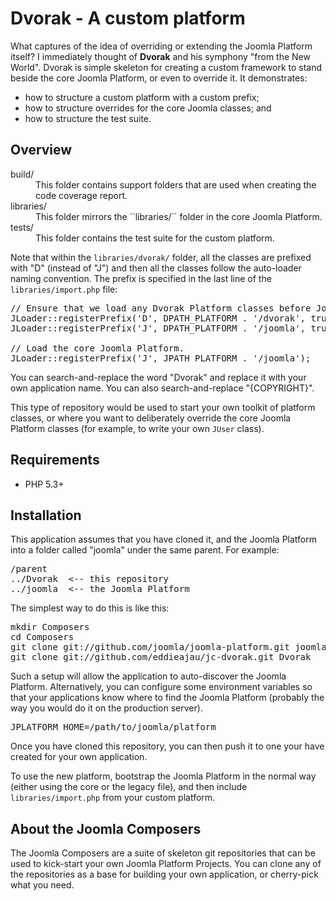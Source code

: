 # Dvorak - A custom platform

What captures of the idea of overriding or extending the Joomla Platform itself? I immediately thought of **Dvorak** and his symphony "from the New World".  Dvorak is simple skeleton for creating a custom framework to stand beside the core Joomla Platform, or even to override it. It demonstrates:

* how to structure a custom platform with a custom prefix;
* how to structure overrides for the core Joomla classes; and
* how to structure the test suite.

## Overview

<dl>
  <dt>build/</dt>
  <dd>This folder contains support folders that are used when creating the code coverage report.</dd>
  <dt>libraries/</dt>
  <dd>This folder mirrors the ``libraries/`` folder in the core Joomla Platform.</dd>
  <dt>tests/</dt>
  <dd>This folder contains the test suite for the custom platform.</dd>
</dl>

Note that within the ``libraries/dvorak/`` folder, all the classes are prefixed with "D" (instead of "J") and then all the classes follow the auto-loader naming convention. The prefix is specified in the last line of the ``libraries/import.php`` file:

<pre>// Ensure that we load any Dvorak Platform classes before Joomla ones.
JLoader::registerPrefix('D', DPATH_PLATFORM . '/dvorak', true);
JLoader::registerPrefix('J', DPATH_PLATFORM . '/joomla', true);

// Load the core Joomla Platform.
JLoader::registerPrefix('J', JPATH_PLATFORM . '/joomla');</pre>

You can search-and-replace the word "Dvorak" and replace it with your own application name. You can also search-and-replace "{COPYRIGHT}".

This type of repository would be used to start your own toolkit of platform classes, or where you want to deliberately override the core Joomla Platform classes (for example, to write your own ``JUser`` class).

## Requirements

* PHP 5.3+

## Installation

This application assumes that you have cloned it, and the Joomla Platform into a folder called "joomla" under the same parent. For example:

<pre>/parent
../Dvorak  &lt;-- this repository
../joomla  &lt;-- the Joomla Platform</pre>

The simplest way to do this is like this:

<pre>mkdir Composers
cd Composers
git clone git://github.com/joomla/joomla-platform.git joomla
git clone git://github.com/eddieajau/jc-dvorak.git Dvorak</pre>

Such a setup will allow the application to auto-discover the Joomla Platform. Alternatively, you can configure some environment variables so that your applications know where to find the Joomla Platform (probably the way you would do it on the production server).

<pre>JPLATFORM_HOME=/path/to/joomla/platform</pre>

Once you have cloned this repository, you can then push it to one your have created for your own application.

To use the new platform, bootstrap the Joomla Platform in the normal way (either using the core or the legacy file), and then include ``libraries/import.php`` from your custom platform.

## About the Joomla Composers

The Joomla Composers are a suite of skeleton git repositories that can be used to kick-start your own Joomla Platform Projects. You can clone any of the repositories as a base for building your own application, or cherry-pick what you need.